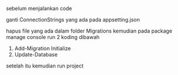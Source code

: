 sebelum menjalankan code

ganti ConnectionStrings yang ada pada appsetting.json

hapus file yang ada dalam folder Migrations
kemudian
pada package manage console
run 2 koding dibawah

1. Add-Migration Initialize
2. Update-Database




setelah itu kemudian run project
